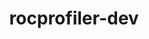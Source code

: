 ---
title: "rocprofiler-dev"
layout: cache
categories: [package, develop]
meta: {"compilers": ["gcc@=11.4.0"], "num_specs": 20, "num_specs_by_stack": {"e4s": 20, "root": 20}, "oss": ["ubuntu22.04"], "platforms": ["linux"], "stacks": ["e4s", "root"], "targets": ["x86_64_v3"], "versions": ["6.3.2"]}
spec_details: [{"compiler": "gcc@=11.4.0", "hash": "3wogyl5o24imigarfqmaf3r2ioqepspo", "os": "ubuntu22.04", "platform": "linux", "size": "-", "stacks": ["e4s", "root"], "target": "x86_64_v3", "variants": ["build_system=cmake", "build_type=Release", "generator=make", "~ipo", "patches=9f49746"], "versions": ["6.3.2"]}, {"compiler": "gcc@=11.4.0", "hash": "4wonafjvkio33vah2vzeltp6ben2rdg3", "os": "ubuntu22.04", "platform": "linux", "size": "-", "stacks": ["e4s", "root"], "target": "x86_64_v3", "variants": ["build_system=cmake", "build_type=Release", "generator=make", "~ipo", "patches=9f49746"], "versions": ["6.3.2"]}, {"compiler": "gcc@=11.4.0", "hash": "6h6vskavtnrlbopyhv22ixz3lxkjybvw", "os": "ubuntu22.04", "platform": "linux", "size": "-", "stacks": ["e4s", "root"], "target": "x86_64_v3", "variants": ["build_system=cmake", "build_type=Release", "generator=make", "~ipo", "patches=9f49746"], "versions": ["6.3.2"]}, {"compiler": "gcc@=11.4.0", "hash": "abjr262j5jrzx57dshjdk7igxuvokdx4", "os": "ubuntu22.04", "platform": "linux", "size": "-", "stacks": ["e4s", "root"], "target": "x86_64_v3", "variants": ["build_system=cmake", "build_type=Release", "generator=make", "~ipo", "patches=9f49746"], "versions": ["6.3.2"]}, {"compiler": "gcc@=11.4.0", "hash": "akx6ty6zzgrhcqxxoogdybvodecqvxrw", "os": "ubuntu22.04", "platform": "linux", "size": "-", "stacks": ["e4s", "root"], "target": "x86_64_v3", "variants": ["build_system=cmake", "build_type=Release", "generator=make", "~ipo", "patches=9f49746"], "versions": ["6.3.2"]}, {"compiler": "gcc@=11.4.0", "hash": "axootzmknelkqls2g4ht5twxljgqq23g", "os": "ubuntu22.04", "platform": "linux", "size": "-", "stacks": ["e4s", "root"], "target": "x86_64_v3", "variants": ["build_system=cmake", "build_type=Release", "generator=make", "~ipo", "patches=9f49746"], "versions": ["6.3.2"]}, {"compiler": "gcc@=11.4.0", "hash": "bb4bdxl43xc5wqeexcx2pgufqknke7s4", "os": "ubuntu22.04", "platform": "linux", "size": "-", "stacks": ["e4s", "root"], "target": "x86_64_v3", "variants": ["build_system=cmake", "build_type=Release", "generator=make", "~ipo", "patches=9f49746"], "versions": ["6.3.2"]}, {"compiler": "gcc@=11.4.0", "hash": "bb67apmlqxhmh3nxbghf3nmtkbelajet", "os": "ubuntu22.04", "platform": "linux", "size": "-", "stacks": ["e4s", "root"], "target": "x86_64_v3", "variants": ["build_system=cmake", "build_type=Release", "generator=make", "~ipo", "patches=9f49746"], "versions": ["6.3.2"]}, {"compiler": "gcc@=11.4.0", "hash": "cmzpou7v2yozibyd3nrn72nmbwjiyzzr", "os": "ubuntu22.04", "platform": "linux", "size": "-", "stacks": ["e4s", "root"], "target": "x86_64_v3", "variants": ["build_system=cmake", "build_type=Release", "generator=make", "~ipo", "patches=9f49746"], "versions": ["6.3.2"]}, {"compiler": "gcc@=11.4.0", "hash": "dx5wborb7e6kdzg6jfxlufyck2eflal3", "os": "ubuntu22.04", "platform": "linux", "size": "-", "stacks": ["e4s", "root"], "target": "x86_64_v3", "variants": ["build_system=cmake", "build_type=Release", "generator=make", "~ipo", "patches=9f49746"], "versions": ["6.3.2"]}, {"compiler": "gcc@=11.4.0", "hash": "hbckpazisc47p2agrs4bkc3qivrva374", "os": "ubuntu22.04", "platform": "linux", "size": "-", "stacks": ["e4s", "root"], "target": "x86_64_v3", "variants": ["build_system=cmake", "build_type=Release", "generator=make", "~ipo", "patches=9f49746"], "versions": ["6.3.2"]}, {"compiler": "gcc@=11.4.0", "hash": "hopcb4roqxozjtoprzzfo2xoafzsi2uh", "os": "ubuntu22.04", "platform": "linux", "size": "-", "stacks": ["e4s", "root"], "target": "x86_64_v3", "variants": ["build_system=cmake", "build_type=Release", "generator=make", "~ipo", "patches=9f49746"], "versions": ["6.3.2"]}, {"compiler": "gcc@=11.4.0", "hash": "i2uq6vpyz4e5wqei63j3dsz3awftjqbd", "os": "ubuntu22.04", "platform": "linux", "size": "-", "stacks": ["e4s", "root"], "target": "x86_64_v3", "variants": ["build_system=cmake", "build_type=Release", "generator=make", "~ipo", "patches=9f49746"], "versions": ["6.3.2"]}, {"compiler": "gcc@=11.4.0", "hash": "kvoouba356gpuy643gck6edqtesjjmln", "os": "ubuntu22.04", "platform": "linux", "size": "-", "stacks": ["e4s", "root"], "target": "x86_64_v3", "variants": ["build_system=cmake", "build_type=Release", "generator=make", "~ipo", "patches=9f49746"], "versions": ["6.3.2"]}, {"compiler": "gcc@=11.4.0", "hash": "lp2beixihl7lv6ljoycxkkfxp2rgtt4i", "os": "ubuntu22.04", "platform": "linux", "size": "-", "stacks": ["e4s", "root"], "target": "x86_64_v3", "variants": ["build_system=cmake", "build_type=Release", "generator=make", "~ipo", "patches=9f49746"], "versions": ["6.3.2"]}, {"compiler": "gcc@=11.4.0", "hash": "ltzb4dppmnfm4kkuq3wdfi5mflyqqs5b", "os": "ubuntu22.04", "platform": "linux", "size": "-", "stacks": ["e4s", "root"], "target": "x86_64_v3", "variants": ["build_system=cmake", "build_type=Release", "generator=make", "~ipo", "patches=9f49746"], "versions": ["6.3.2"]}, {"compiler": "gcc@=11.4.0", "hash": "oql4ut3q6vpm5s7n6dt2uhwskyq7llbr", "os": "ubuntu22.04", "platform": "linux", "size": "-", "stacks": ["e4s", "root"], "target": "x86_64_v3", "variants": ["build_system=cmake", "build_type=Release", "generator=make", "~ipo", "patches=9f49746"], "versions": ["6.3.2"]}, {"compiler": "gcc@=11.4.0", "hash": "pbd33gc7ft5d2tqyl4gstoduvxlrrotk", "os": "ubuntu22.04", "platform": "linux", "size": "-", "stacks": ["e4s", "root"], "target": "x86_64_v3", "variants": ["build_system=cmake", "build_type=Release", "generator=make", "~ipo", "patches=9f49746"], "versions": ["6.3.2"]}, {"compiler": "gcc@=11.4.0", "hash": "qdnz55gqjolnupa4fvc6b6b7teb45nqu", "os": "ubuntu22.04", "platform": "linux", "size": "-", "stacks": ["e4s", "root"], "target": "x86_64_v3", "variants": ["build_system=cmake", "build_type=Release", "generator=make", "~ipo", "patches=9f49746"], "versions": ["6.3.2"]}, {"compiler": "gcc@=11.4.0", "hash": "rjuycau6qvfbcz2z6lhd5usp7evighny", "os": "ubuntu22.04", "platform": "linux", "size": "-", "stacks": ["e4s", "root"], "target": "x86_64_v3", "variants": ["build_system=cmake", "build_type=Release", "generator=make", "~ipo", "patches=9f49746"], "versions": ["6.3.2"]}]
---